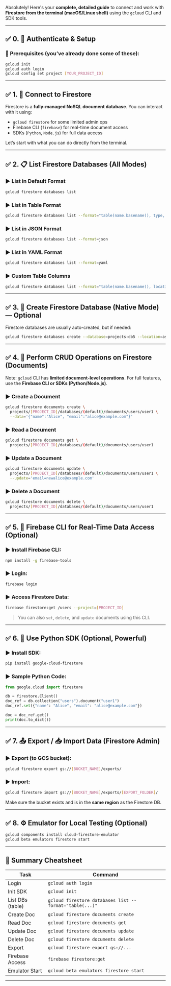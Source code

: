 Absolutely! Here's your **complete, detailed guide** to connect and work with **Firestore from the terminal (macOS/Linux shell)** using the `gcloud` CLI and SDK tools.

---

## ✅ 0. 🔐 **Authenticate & Setup**

### 🧭 Prerequisites (you’ve already done some of these):

```bash
gcloud init
gcloud auth login
gcloud config set project [YOUR_PROJECT_ID]
```

---

## ✅ 1. 🔗 **Connect to Firestore**

Firestore is a **fully-managed NoSQL document database**. You can interact with it using:

* `gcloud firestore` for some limited admin ops
* Firebase CLI (`firebase`) for real-time document access
* SDKs (`Python`, `Node.js`) for full data access

Let’s start with what you can do directly from the terminal.

---

## ✅ 2. 📋 **List Firestore Databases (All Modes)**

### ▶️ **List in Default Format**

```bash
gcloud firestore databases list
```

### ▶️ **List in Table Format**

```bash
gcloud firestore databases list --format="table(name.basename(), type, locationId, appEngineIntegrationMode)"
```

### ▶️ **List in JSON Format**

```bash
gcloud firestore databases list --format=json
```

### ▶️ **List in YAML Format**

```bash
gcloud firestore databases list --format=yaml
```

### ▶️ **Custom Table Columns**

```bash
gcloud firestore databases list --format="table(name.basename(), locationId, type)"
```

---

## ✅ 3. 🔧 **Create Firestore Database (Native Mode) — Optional**

Firestore databases are usually auto-created, but if needed:

```bash
gcloud firestore databases create --database=projects-db5 --location=asia-south1 --type=firestore-native
```

---

## ✅ 4. 📄 **Perform CRUD Operations on Firestore (Documents)**

Note: `gcloud` CLI has **limited document-level operations**. For full features, use the **Firebase CLI or SDKs (Python/Node.js)**.

### ▶️ Create a Document

```bash
gcloud firestore documents create \
  projects/[PROJECT_ID]/databases/(default)/documents/users/user1 \
  --data='{"name":"Alice", "email":"alice@example.com"}'
```

### ▶️ Read a Document

```bash
gcloud firestore documents get \
  projects/[PROJECT_ID]/databases/(default)/documents/users/user1
```

### ▶️ Update a Document

```bash
gcloud firestore documents update \
  projects/[PROJECT_ID]/databases/(default)/documents/users/user1 \
  --update='email=newalice@example.com'
```

### ▶️ Delete a Document

```bash
gcloud firestore documents delete \
  projects/[PROJECT_ID]/databases/(default)/documents/users/user1
```

---

## ✅ 5. 🔁 **Firebase CLI for Real-Time Data Access (Optional)**

### ▶️ Install Firebase CLI:

```bash
npm install -g firebase-tools
```

### ▶️ Login:

```bash
firebase login
```

### ▶️ Access Firestore Data:

```bash
firebase firestore:get /users --project=[PROJECT_ID]
```

> You can also `set`, `delete`, and `update` documents using this CLI.

---

## ✅ 6. 🐍 Use Python SDK (Optional, Powerful)

### ▶️ Install SDK:

```bash
pip install google-cloud-firestore
```

### ▶️ Sample Python Code:

```python
from google.cloud import firestore

db = firestore.Client()
doc_ref = db.collection("users").document("user1")
doc_ref.set({"name": "Alice", "email": "alice@example.com"})

doc = doc_ref.get()
print(doc.to_dict())
```

---

## ✅ 7. 📤 Export / 📥 Import Data (Firestore Admin)

### ▶️ Export (to GCS bucket):

```bash
gcloud firestore export gs://[BUCKET_NAME]/exports/
```

### ▶️ Import:

```bash
gcloud firestore import gs://[BUCKET_NAME]/exports/[EXPORT_FOLDER]/
```

Make sure the bucket exists and is in the **same region** as the Firestore DB.

---

## ✅ 8. ⚙️ Emulator for Local Testing (Optional)

```bash
gcloud components install cloud-firestore-emulator
gcloud beta emulators firestore start
```

---

## 🧾 Summary Cheatsheet

| Task             | Command                                                 |
| ---------------- | ------------------------------------------------------- |
| Login            | `gcloud auth login`                                     |
| Init SDK         | `gcloud init`                                           |
| List DBs (table) | `gcloud firestore databases list --format="table(...)"` |
| Create Doc       | `gcloud firestore documents create`                     |
| Read Doc         | `gcloud firestore documents get`                        |
| Update Doc       | `gcloud firestore documents update`                     |
| Delete Doc       | `gcloud firestore documents delete`                     |
| Export           | `gcloud firestore export gs://...`                      |
| Firebase Access  | `firebase firestore:get`                                |
| Emulator Start   | `gcloud beta emulators firestore start`                 |

---


